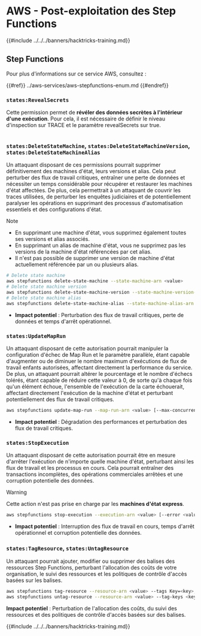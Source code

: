 # AWS - Post-exploitation des Step Functions

{{#include ../../../banners/hacktricks-training.md}}

## Step Functions

Pour plus d'informations sur ce service AWS, consultez :

{{#ref}}
../aws-services/aws-stepfunctions-enum.md
{{#endref}}

### `states:RevealSecrets`

Cette permission permet de **révéler des données secrètes à l'intérieur d'une exécution**. Pour cela, il est nécessaire de définir le niveau d'inspection sur TRACE et le paramètre revealSecrets sur true.

<figure><img src="../../../images/image (348).png" alt=""><figcaption></figcaption></figure>

### `states:DeleteStateMachine`, `states:DeleteStateMachineVersion`, `states:DeleteStateMachineAlias`

Un attaquant disposant de ces permissions pourrait supprimer définitivement des machines d'état, leurs versions et alias. Cela peut perturber des flux de travail critiques, entraîner une perte de données et nécessiter un temps considérable pour récupérer et restaurer les machines d'état affectées. De plus, cela permettrait à un attaquant de couvrir les traces utilisées, de perturber les enquêtes judiciaires et de potentiellement paralyser les opérations en supprimant des processus d'automatisation essentiels et des configurations d'état.

> [!NOTE]
>
> - En supprimant une machine d'état, vous supprimez également toutes ses versions et alias associés.
> - En supprimant un alias de machine d'état, vous ne supprimez pas les versions de la machine d'état référencées par cet alias.
> - Il n'est pas possible de supprimer une version de machine d'état actuellement référencée par un ou plusieurs alias.
```bash
# Delete state machine
aws stepfunctions delete-state-machine --state-machine-arn <value>
# Delete state machine version
aws stepfunctions delete-state-machine-version --state-machine-version-arn <value>
# Delete state machine alias
aws stepfunctions delete-state-machine-alias --state-machine-alias-arn <value>
```
- **Impact potentiel** : Perturbation des flux de travail critiques, perte de données et temps d'arrêt opérationnel.

### `states:UpdateMapRun`

Un attaquant disposant de cette autorisation pourrait manipuler la configuration d'échec de Map Run et le paramètre parallèle, étant capable d'augmenter ou de diminuer le nombre maximum d'exécutions de flux de travail enfants autorisées, affectant directement la performance du service. De plus, un attaquant pourrait altérer le pourcentage et le nombre d'échecs tolérés, étant capable de réduire cette valeur à 0, de sorte qu'à chaque fois qu'un élément échoue, l'ensemble de l'exécution de la carte échouerait, affectant directement l'exécution de la machine d'état et perturbant potentiellement des flux de travail critiques.
```bash
aws stepfunctions update-map-run --map-run-arn <value> [--max-concurrency <value>] [--tolerated-failure-percentage <value>] [--tolerated-failure-count <value>]
```
- **Impact potentiel** : Dégradation des performances et perturbation des flux de travail critiques.

### `states:StopExecution`

Un attaquant disposant de cette autorisation pourrait être en mesure d'arrêter l'exécution de n'importe quelle machine d'état, perturbant ainsi les flux de travail et les processus en cours. Cela pourrait entraîner des transactions incomplètes, des opérations commerciales arrêtées et une corruption potentielle des données.

> [!WARNING]
> Cette action n'est pas prise en charge par les **machines d'état express**.
```bash
aws stepfunctions stop-execution --execution-arn <value> [--error <value>] [--cause <value>]
```
- **Impact potentiel** : Interruption des flux de travail en cours, temps d'arrêt opérationnel et corruption potentielle des données.

### `states:TagResource`, `states:UntagResource`

Un attaquant pourrait ajouter, modifier ou supprimer des balises des ressources Step Functions, perturbant l'allocation des coûts de votre organisation, le suivi des ressources et les politiques de contrôle d'accès basées sur les balises.
```bash
aws stepfunctions tag-resource --resource-arn <value> --tags Key=<key>,Value=<value>
aws stepfunctions untag-resource --resource-arn <value> --tag-keys <key>
```
**Impact potentiel** : Perturbation de l'allocation des coûts, du suivi des ressources et des politiques de contrôle d'accès basées sur des balises.

{{#include ../../../banners/hacktricks-training.md}}
